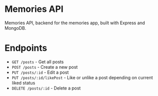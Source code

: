 # Memories API
Memories API, backend for the memories app, built with Express and MongoDB.

# Endpoints
- `GET /posts` - Get all posts
- `POST /posts` - Create a new post
- `PUT /posts/:id` - Edit a post
- `PUT /posts/:id/likePost` - Like or unlike a post depending on current liked status
- `DELETE /posts/:id` - Delete a post
